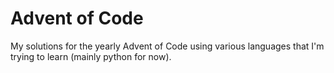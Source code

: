 # Advent of Code

My solutions for the yearly Advent of Code using various languages that I'm trying to learn (mainly python for now).

